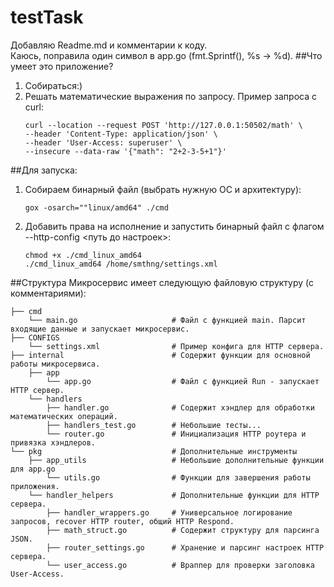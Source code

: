 # testTask
Добавляю Readme.md и комментарии к коду. <br>
Каюсь, поправила один символ в app.go (fmt.Sprintf(), %s -> %d).
##Что умеет это приложение?
1. Собираться:)
2. Решать математические выражения по запросу. Пример запроса с curl:
    ```
    curl --location --request POST 'http://127.0.0.1:50502/math' \ 
    --header 'Content-Type: application/json' \
    --header 'User-Access: superuser' \ 
    --insecure --data-raw '{"math": "2+2-3-5+1"}'
    ```
##Для запуска:
1. Собираем бинарный файл (выбрать нужную ОС и архитектуру):
    ```
    gox -osarch=""linux/amd64" ./cmd
    ```
2. Добавить права на исполнение и запустить бинарный файл с флагом --http-config <путь до настроек>:
    ```
    chmod +x ./cmd_linux_amd64
    ./cmd_linux_amd64 /home/smthng/settings.xml
    ```
##Структура
Микросервис имеет следующую файловую структуру (с комментариями):

```
├── cmd  
    └── main.go                     # Файл с функцией main. Парсит входящие данные и запускает микросервис.
├── CONFIGS                        
    └── settings.xml                # Пример конфига для HTTP сервера.
├── internal                        # Содержит функции для основной работы микросервиса.
    ├── app                         
        └── app.go                  # Файл с функцией Run - запускает HTTP сервер.
    └── handlers                    
        ├── handler.go              # Содержит хэндлер для обработки математических операций.
        ├── handlers_test.go        # Небольшие тесты...
        └── router.go               # Инициализация HTTP роутера и привязка хэндлеров.
└── pkg                             # Дополнительные инструменты
    ├── app_utils                   # Небольшие дополнительные функции для app.go
        └── utils.go                # Функции для завершения работы приложения.
    └── handler_helpers             # Дополнительные функции для HTTP сервера.
        ├── handler_wrappers.go     # Универсальное логирование запросов, recover HTTP router, общий HTTP Respond.
        ├── math_struct.go          # Содержит структуру для парсинга JSON.
        ├── router_settings.go      # Хранение и парсинг настроек HTTP сервера.
        └── user_access.go          # Враппер для проверки заголовка User-Access.
```